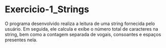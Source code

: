 # Exercicio-1_Strings
O programa desenvolvido realiza a leitura de uma string fornecida pelo usuário. Em seguida, ele calcula e exibe o número total de caracteres na string, bem como a contagem separada de vogais, consoantes e espaços presentes nela.
